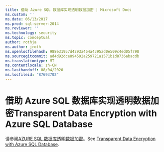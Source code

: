 ```yaml
---
title: 借助 Azure SQL 数据库实现透明数据加密 | Microsoft Docs
ms.custom: ''
ms.date: 06/13/2017
ms.prod: sql-server-2014
ms.reviewer: ''
ms.technology: security
ms.topic: conceptual
author: rothja
ms.author: jroth
ms.openlocfilehash: 988e31957d4293a464a4395ad0e509c4ed05f798
ms.sourcegitcommit: ad4d92dce894592a259721a1571b1d8736abacdb
ms.translationtype: MT
ms.contentlocale: zh-CN
ms.lasthandoff: 08/04/2020
ms.locfileid: "87693702"
---
```

# <a name="transparent-data-encryption-with-azure-sql-database"></a><span data-ttu-id="2cff0-102">借助 Azure SQL 数据库实现透明数据加密</span><span class="sxs-lookup"><span data-stu-id="2cff0-102">Transparent Data Encryption with Azure SQL Database</span></span>
<span data-ttu-id="2cff0-103">请参阅[AZURE SQL 数据库透明数据加密](../../database-engine/transparent-data-encryption-with-azure-sql-database.md)。</span><span class="sxs-lookup"><span data-stu-id="2cff0-103">See [Transparent Data Encryption with Azure SQL Database](../../database-engine/transparent-data-encryption-with-azure-sql-database.md).</span></span>
